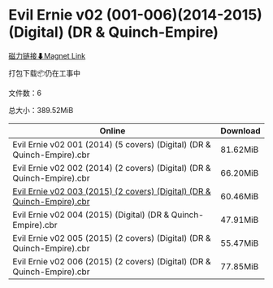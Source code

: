 # Evil Ernie v02 (001-006)(2014-2015)(Digital) (DR & Quinch-Empire)

[磁力链接⬇Magnet Link](magnet:?xt=urn:btih:bedbc043c08f9d930cf40b8f301b581c70fb0dd1&dn=Evil%20Ernie%20v02%20%28001-006%29%282014-2015%29%28Digital%29%20%28DR%20%26%20Quinch-Empire%29)

打包下载📦仍在工事中

文件数：6

总大小：389.52MiB

Online | Download
--- | ---
Evil Ernie v02 001 (2014) (5 covers) (Digital) (DR & Quinch-Empire).cbr | 81.62MiB
Evil Ernie v02 002 (2014) (2 covers) (Digital) (DR & Quinch-Empire).cbr | 66.20MiB
[Evil Ernie v02 003 (2015) (2 covers) (Digital) (DR & Quinch-Empire).cbr](https://github.com/alicewish/markdown/blob/master/comic/Evil-Ernie-v02-003-2015-2-covers-Digital-DR-Quinch-Empire-cbr.md) | 60.46MiB
Evil Ernie v02 004 (2015) (Digital) (DR & Quinch-Empire).cbr | 47.91MiB
Evil Ernie v02 005 (2015) (2 covers) (Digital) (DR & Quinch-Empire).cbr | 55.47MiB
Evil Ernie v02 006 (2015) (2 covers) (Digital) (DR & Quinch-Empire).cbr | 77.85MiB